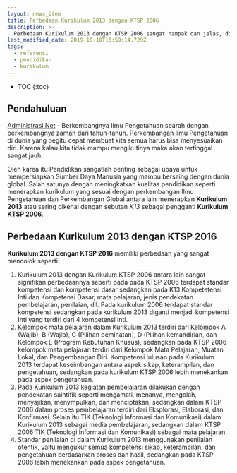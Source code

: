 ```yaml
---
layout: news_item
title: Perbedaan Kurikulum 2013 dengan KTSP 2006
description: >-
  Perbedaan Kurikulum 2013 dengan KTSP 2006 sangat nampak dan jelas, diantarnya penggunaan pendekatan saintifik pada kurikulum 2013 merupakan suatu kewajiban, sedangkan pada KTSP 2006 tidak dituntut 
last_modified_date: 2019-10-10T16:59:14.729Z
tags:
  - referensi
  - pendidikan
  - kurikulum
---
```


* TOC
{:toc}

## Pendahuluan
[Administrasi.Net](/ "Administrasi.Net") - Berkembangnya Ilmu Pengetahuan searah dengan berkembangnya zaman dari tahun-tahun. Perkembangan Ilmu Pengetahuan di dunia yang begitu cepat membuat kita semua harus bisa menyesuaikan diri. Karena kalau kita tidak mampu mengikutinya maka akan tertinggal sangat jauh.

Oleh karea itu Pendidikan sangatlah penting sebagai upaya untuk mempersiapkan Sumber Daya Manusia yang mampu bersaing dengan dunia global. Salah satunya dengan meningkatkan kualitas pendidikan seperti menerapkan kurikulum yang sesuai dengan perkembangan Ilmu Pengetahuan dan Perkembangan Global antara lain menerapkan **Kurikulum 2013** atau sering dikenal dengan sebutan *K13* sebagai pengganti  **Kurikulum KTSP 2006**.

## Perbedaan Kurikulum 2013 dengan KTSP 2016
**Kurikulum 2013 dengan KTSP 2016** memiliki perbedaan yang sangat mencolok seperti:
1. Kurikulum 2013 dengan Kurikulum KTSP 2006 antara lain sangat signifikan perbedaannya seperti pada pada KTSP 2006 terdapat standar kompetensi dan kompetensi dasar sedangkan pada K13 Kompetetensi Inti dan Kompetensi Dasar, mata pelajaran, jenis pendekatan pembelajaran, penilaian, dll. Pada kurikulum 2006 terdapat standar kompetensi sedangkan pada kurikulum 2013 diganti menjadi kompetensi Inti yang terdiri dari 4 kompetensi inti. 
2. Kelompok mata pelajaran dalam Kurikulum 2013 terdiri dari Kelompok A (Wajib), B (Wajib), C (Pilihan peminatan), D (Pilihan kemandirian, dan Kelompok E (Program Kebutuhan Khusus), sedangkan pada KTSP 2006 kelompok mata pelajaran terdiri dari Kelompok Mata Pelajaran, Muatan Lokal, dan Pengembangan Diri.  Kompetensi lulusan pada Kurikulum 2013 terdapat keseimbangan antara aspek sikap, keterampilan, dan pengetahuan, sedangkan pada kurikulum KTSP 2006 lebih menekankan pada aspek pengetahuan.
3. Pada Kurikulum 2013 kegiatan pembelajaran dilakukan dengan pendekatan saintifik seperti mengamati, menanya, mengolah, menyajikan, menympulkan, dan menciptakan, sedangkan dalam KTSP 2006 dalam proses pembelajaran terdiri dari Eksplorasi, Elaborasi, dan Konfirmasi. Selain itu TIK (Teknologi Informasi dan Komunikasi) dalam Kurikulum 2013 sebagai media pembelajaran, sedangkan dalam KTSP 2006 TIK (Teknologi Informasi dan Komunikasi) sebagai mata pelajaran. 
4. Standar penilaian di dalam Kurikulum 2013 menggunakan penilaian otentik, yaitu mengukur semua kompetensi sikap, keterampilan, dan pengetahuan berdasarkan proses dan hasil, sedangkan pada KTSP 2006 lebih menekankan pada aspek pengetahuan. 
